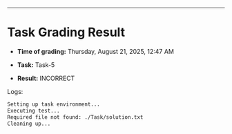 
---
# Task Grading Result

- **Time of grading:** Thursday, August 21, 2025, 12:47 AM

- **Task:** Task-5

- **Result:** INCORRECT


Logs:
```bash
Setting up task environment...
Executing test...
Required file not found: ./Task/solution.txt
Cleaning up...
```
